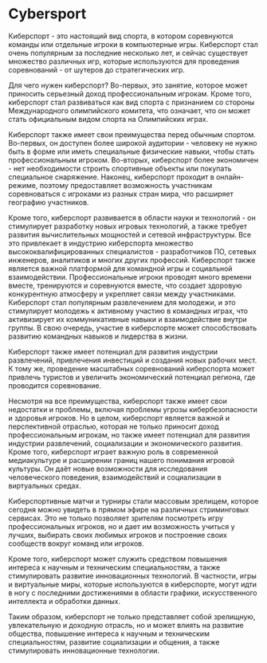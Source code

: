 # Cybersport
Киберспорт - это настоящий вид спорта, в котором соревнуются команды или отдельные игроки в компьютерные игры.
Киберспорт стал очень популярным за последние несколько лет, и сейчас существует множество различных игр, которые используются для проведения соревнований - от шутеров до стратегических игр.

Для чего нужен киберспорт? Во-первых, это занятие, которое может приносить серьезный доход профессиональным игрокам. Кроме того, киберспорт стал развиваться как вид спорта с признанием со стороны Международного олимпийского комитета, что означает, что он может стать официальным видом спорта на Олимпийских играх.

Киберспорт также имеет свои преимущества перед обычным спортом. Во-первых, он доступен более широкой аудитории - человеку не нужно быть в форме или иметь специальные физические навыки, чтобы стать профессиональным игроком. Во-вторых, киберспорт более экономичен - нет необходимости строить спортивные объекты или покупать специальное снаряжение. Наконец, киберспорт проходит в онлайн-режиме, поэтому предоставляет возможность участникам соревноваться с игроками из разных стран мира, что расширяет географию участников.

Кроме того, киберспорт развивается в области науки и технологий - он стимулирует разработку новых игровых технологий, а также требует развития вычислительных мощностей и сетевой инфраструктуры. Все это привлекает в индустрию киберспорта множество высококвалифицированных специалистов - разработчиков ПО, сетевых инженеров, аналитиков и многих других профессий.
Киберспорт также является важной платформой для командной игры и социальной взаимодействии. Профессиональные игроки проводят много времени вместе, тренируются и соревнуются вместе, что создает здоровую конкурентную атмосферу и укрепляет связи между участниками. Киберспорт стал популярным развлечением для молодежи, и это стимулирует молодежь к активному участию в командных играх, что активизирует их коммуникативные навыки и взаимодействие внутри группы. В свою очередь, участие в киберспорте может способствовать развитию командных навыков и лидерства в жизни.

Киберспорт также имеет потенциал для развития индустрии развлечений, привлечения инвестиций и создания новых рабочих мест. К тому же, проведение масштабных соревнований киберспорта может привлечь туристов и увеличить экономический потенциал региона, где проводится соревнование.

Несмотря на все преимущества, киберспорт также имеет свои недостатки и проблемы, включая проблемы угрозы кибербезопасности и здоровья игроков. Но в целом, киберспорт является важной и перспективной отраслью, которая не только приносит доход профессиональным игрокам, но также имеет потенциал для развития индустрии развлечений, социализации и экономического развития.
Кроме того, киберспорт играет важную роль в современной медиакультуре и расширении границ нашего понимания игровой культуры. Он даёт новые возможности для исследования человеческого поведения, взаимодействий и социализации в виртуальных средах.

Киберспортивные матчи и турниры стали массовым зрелищем, которое сегодня можно увидеть в прямом эфире на различных стриминговых сервисах. Это не только позволяет зрителям посмотреть игру профессиональных игроков, но и дает им возможность учиться у лучших, выбирать своих любимых игроков и построение своих сообществ вокруг команд или игроков.

Кроме того, киберспорт может служить средством повышения интереса к научным и техническим специальностям, а также стимулировать развитие инновационных технологий. В частности, игры и виртуальные миры, которые используются в киберспорте, могут идти в ногу с последними достижениями в области графики, искусственного интеллекта и обработки данных.

Таким образом, киберспорт не только представляет собой зрелищную, увлекательную и доходную отрасль, но и может влиять на развитие общества, повышение интереса к научным и техническим специальностям, развитие социализации и общения, а также стимулировать инновационные технологии.
